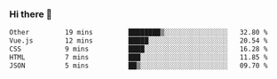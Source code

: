 ### Hi there 👋

<!--
**urzz/urzz** is a ✨ _special_ ✨ repository because its `README.md` (this file) appears on your GitHub profile.

Here are some ideas to get you started:

- 🔭 I’m currently working on ...
- 🌱 I’m currently learning ...
- 👯 I’m looking to collaborate on ...
- 🤔 I’m looking for help with ...
- 💬 Ask me about ...
- 📫 How to reach me: ...
- 😄 Pronouns: ...
- ⚡ Fun fact: ...
-->

<!--START_SECTION:waka-->

```txt
Other         19 mins         ████████▒░░░░░░░░░░░░░░░░   32.80 %
Vue.js        12 mins         █████░░░░░░░░░░░░░░░░░░░░   20.54 %
CSS           9 mins          ████░░░░░░░░░░░░░░░░░░░░░   16.28 %
HTML          7 mins          ███░░░░░░░░░░░░░░░░░░░░░░   11.85 %
JSON          5 mins          ██▒░░░░░░░░░░░░░░░░░░░░░░   09.70 %
```

<!--END_SECTION:waka-->
